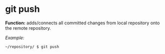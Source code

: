 # git push
**Function:** adds/connects all committed changes from local repository onto the remote repository.

*Example:*
```
~/repository/ $ git push
```